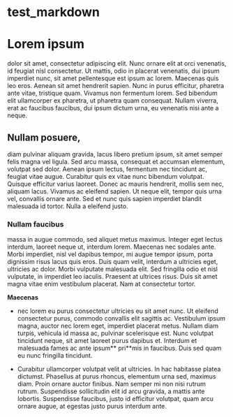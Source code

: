 # test_markdown
 
# Lorem ipsum
 dolor sit amet, consectetur adipiscing elit. Nunc ornare elit at orci venenatis, id feugiat nisl consectetur. Ut mattis, odio in placerat venenatis, dui ipsum imperdiet nunc, sit amet pellentesque est ipsum ac lorem. Maecenas quis leo eros. Aenean sit amet hendrerit sapien. Nunc in purus efficitur, pharetra ante vitae, tristique quam. Vivamus non fermentum lorem. Sed bibendum elit ullamcorper ex pharetra, ut pharetra quam consequat. Nullam viverra, erat ac faucibus faucibus, dui ipsum dictum urna, eu venenatis nisi ante a neque.

## Nullam posuere,
 diam pulvinar aliquam gravida, lacus libero pretium ipsum, sit amet semper felis magna vel ligula. Sed arcu massa, consequat et accumsan elementum, volutpat sed dolor. Aenean ipsum lectus, fermentum nec tincidunt ac, feugiat vitae augue. Curabitur quis ex vitae nunc bibendum volutpat. Quisque efficitur varius laoreet. Donec ac mauris hendrerit, mollis sem nec, aliquam lacus. Vivamus ac eleifend sapien. Ut neque elit, tempor quis urna vel, convallis ornare ante. Sed et nunc quis sapien imperdiet blandit malesuada id tortor. Nulla a eleifend justo.

### Nullam faucibus
 massa in augue commodo, sed aliquet metus maximus. Integer eget lectus interdum, laoreet neque ut, interdum lorem. Maecenas nec sodales ante. Morbi imperdiet, nisl vel dapibus tempor, mi augue tempor ipsum, porta dignissim risus lacus quis eros. Duis quam velit, interdum a ultricies eget, ultricies ac dolor. Morbi vulputate malesuada elit. Sed fringilla odio et nisl vulputate, in imperdiet leo iaculis. Praesent at ultrices risus. Duis sit amet magna vitae enim vestibulum placerat. Nam at consectetur tortor.

**Maecenas**

* nec lorem eu purus consectetur ultricies eu sit amet nunc. Ut eleifend consectetur purus, commodo convallis elit sagittis ac. Vestibulum ipsum magna, auctor nec lorem eget, imperdiet placerat metus. Nullam diam turpis, vehicula id massa ac, pulvinar scelerisque est. Nunc volutpat tincidunt neque, sit amet laoreet purus dapibus et. Interdum et malesuada fames ac ante ipsum** pri**mis in faucibus. Duis sed quam eu nunc fringilla tincidunt.

* Curabitur ullamcorper volutpat velit at ultricies. In hac habitasse platea dictumst. Phasellus at purus rhoncus, elementum urna sed, maximus diam. Proin ornare auctor finibus. Nam semper mi non nisi rutrum rutrum. Suspendisse sollicitudin elit id arcu gravida, a mattis ante lobortis. Suspendisse faucibus, justo id efficitur volutpat, quam arcu ornare augue, at egestas justo purus interdum ante.